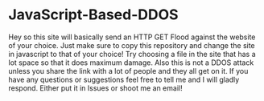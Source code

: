 # JavaScript-Based-DDOS
Hey so this site will basically send an HTTP GET Flood against the website of your choice. Just make sure to copy this repository and change the site in javascript to that of your choice! Try choosing a file in the site that has a lot space so that it does maximum damage. Also this is not a DDOS attack unless you share the link with a lot of people and they all get on it. If you have any questions or suggestions feel free to tell me and I will gladly respond. Either put it in Issues or shoot me an email!
